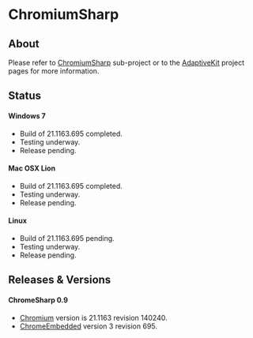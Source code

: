 # ChromiumSharp

## About

Please refer to [ChromiumSharp](http://adaptivekit.github.com/adaptivekit-web-chromiumsharp) sub-project or to the [AdaptiveKit](http://adaptivekit.github.com) project pages for more information.

## Status

#### Windows 7

* Build of 21.1163.695 completed.
* Testing underway.
* Release pending.

#### Mac OSX Lion 

* Build of 21.1163.695 completed.
* Testing underway.
* Release pending.

#### Linux

* Build of 21.1163.695 pending.
* Testing underway.
* Release pending.
 
## Releases & Versions

#### ChromeSharp 0.9

* [Chromium](http://www.chromium.org/Home) version is 21.1163 revision 140240.
* [ChromeEmbedded](http://code.google.com/p/chromiumembedded/) version 3 revision 695.

